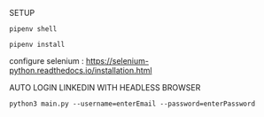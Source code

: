 SETUP

`pipenv shell`



`pipenv install`



configure selenium : https://selenium-python.readthedocs.io/installation.html



AUTO LOGIN LINKEDIN WITH HEADLESS BROWSER

`python3 main.py --username=enterEmail --password=enterPassword`
